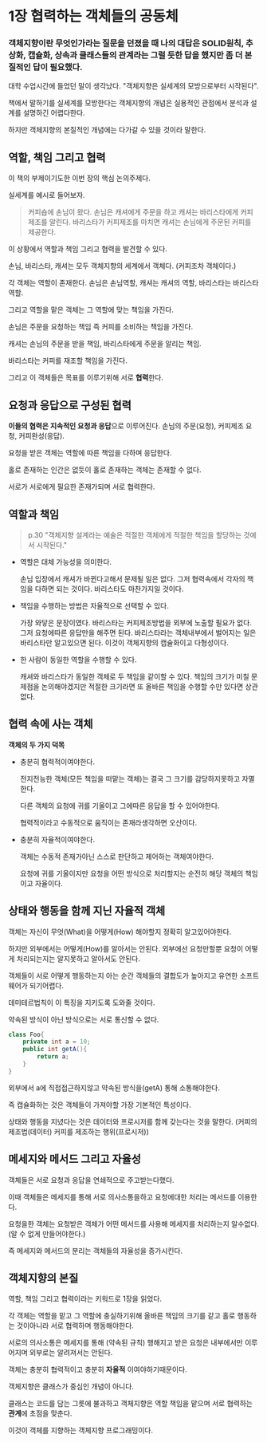 1장 협력하는 객체들의 공동체
=
### 객체지향이란 무엇인가라는 질문을 던졌을 때 나의 대답은 SOLID원칙, 추상화, 캡슐화, 상속과 클래스들의 관계라는 그럴 듯한 답을 했지만 좀 더 본질적인 답이 필요했다.

대학 수업시간에 들었던 말이 생각났다. "객체지향은 실세계의 모방으로부터 시작된다".

책에서 말하기를 실세계를 모방한다는 객체지향의 개념은 실용적인 관점에서 분석과 설계를 설명하긴 어렵다한다.

하지만 객체지향의 본질적인 개념에는 다가갈 수 있을 것이라 말한다.

## 역할, 책임 그리고 협력

이 책의 부제이기도한 이번 장의 핵심 논의주제다.

실세계를 예시로 들어보자.

>커피숍에 손님이 왔다. 손님은 캐셔에게 주문을 하고 캐셔는 바리스타에게 커피제조를 알린다.
바리스타가 커피제조를 마치면 캐셔는 손님에게 주문된 커피를 제공한다.

이 상황에서 역할과 책임 그리고 협력을 발견할 수 있다.

손님, 바리스타, 캐셔는 모두 객체지향의 세계에서 객체다. (커피조차 객체이다.)

각 객체는 역할이 존재한다. 손님은 손님역할, 캐셔는 캐셔의 역할, 바리스타는 바리스타역할.

그리고 역할을 맡은 객체는 그 역할에 맞는 책임을 가진다.

손님은 주문을 요청하는 책임 즉 커피를 소비하는 책임을 가진다.

캐셔는 손님의 주문을 받을 책임, 바리스타에게 주문을 알리는 책임.

바리스타는 커피를 재조할 책임을 가진다.

그리고 이 객체들은 목표를 이루기위해 서로 **협력**한다.

## 요청과 응답으로 구성된 협력

**이들의 협력은 지속적인 요청과 응답**으로 이루어진다. 손님의 주문(요청), 커피제조 요청, 커피완성(응답).

요청을 받은 객체는 역할에 따른 책임을 다하며 응답한다.

홀로 존재하는 인간은 없듯이 홀로 존재하는 객체는 존재할 수 없다.

서로가 서로에게 필요한 존재가되며 서로 협력한다.

## 역할과 책임

> p.30 "객체지향 설계라는 예술은 적절한 객체에게 적절한 책임을 할당하는 것에서 시작된다."

- 역할은 대체 가능성을 의미한다.

    손님 입장에서 캐셔가 바뀐다고해서 문제될 일은 없다. 그저 협력속에서 각자의 책임을 다하면 되는 것이다. 바리스타도 마찬가지일 것이다.

- 책임을 수행하는 방법은 자율적으로 선택할 수 있다.

    가장 와닿은 문장이였다. 바리스타는 커피제조방법을 외부에 노출할 필요가 없다. 그저 요청에따른 응답만을 해주면 된다. 바리스타라는 객체내부에서 벌어지는 일은 바리스타만 알고있으면 된다. 이것이 객체지향의 캡슐화이고 다형성이다.

- 한 사람이 동일한 역할을 수행할 수 있다.

    캐셔와 바리스타가 동일한 객체로 두 책임을 같이할 수 있다. 책임의 크기가 미칠 문제점을 논의해야겠지만 적절한 크기라면 또 올바른 책임을 수행할 수만 있다면 상관없다.

## 협력 속에 사는 객체

**객체의 두 가지 덕목**

- 충분히 협력적이여야한다.

    전지전능한 객체(모든 책임을 떠맡는 객체)는 결국 그 크기를 감당하지못하고 자멸한다.

    다른 객체의 요청에 귀를 기울이고 그에따른 응답을 할 수 있어야한다.

    협력적이라고 수동적으로 움직이는 존재라생각하면 오산이다.

- 충분히 자율적이여야한다.

    객체는 수동적 존재가아닌 스스로 판단하고 제어하는 객체여야한다.

    요청에 귀를 기울이지만 요청을 어떤 방식으로 처리할지는 순전히 해당 객체의 책임이고 자율이다.

## 상태와 행동을 함께 지닌 자율적 객체

객체는 자신이 무엇(What)을 어떻게(How) 해야할지 정확히 알고있어야한다.

하지만 외부에서는 어떻게(How)를 알아서는 안된다. 외부에선 요청만할뿐 요청이 어떻게 처리되는지는 알지못하고 알아서도 안된다.

객체들이 서로 어떻게 행동하는지 아는 순간 객체들의 결합도가 높아지고 유연한 소프트웨어가 되기어렵다.

데미테르법칙이 이 특징을 지키도록 도와줄 것이다.

약속된 방식이 아닌 방식으로는 서로 통신할 수 없다.

```java
class Foo{
    private int a = 10;
    public int getA(){
        return a;
    }
}
```

외부에서 a에 직접접근하지않고 약속된 방식을(getA) 통해 소통해야한다.

즉 캡슐화하는 것은 객체들이 가져야할 가장 기본적인 특성이다.

상태와 행동을 지녔다는 것은 데이터와 프로시저를 함께 갖는다는 것을 말한다. (커피의 제조법(데이터) 커피를 제조하는 행위(프로시저))

## 메세지와 메서드 그리고 자율성

객체들은 서로 요청과 응답을 연쇄적으로 주고받는다했다.

이때 객체들은 메세지를 통해 서로 의사소통을하고 요청에대한 처리는 메서드를 이용한다.

요청을한 객체는 요청받은 객체가 어떤 메서드를 사용해 메세지를 처리하는지 알수없다. (알 수 없게 만들어야한다.)

즉 메세지와 메서드의 분리는 객체들의 자율성을 증가시킨다.

## 객체지향의 본질

역할, 책임 그리고 협력이라는 키워드로 1장을 읽었다.

각 객체는 역할을 맡고 그 역할에 충실하기위해 올바른 책임의 크기를 같고 홀로 행동하는 것이아니라 서로 협력하며 행동해야한다.

서로의 의사소통은 메세지를 통해 (약속된 규칙) 행해지고 받은 요청은 내부에서만 이루어지며 외부로는 알려져서는 안된다.

객체는 충분히 협력적이고 충분히 **자율적** 이여야하기때문이다.

객체지향은 클래스가 중심인 개념이 아니다.

클래스는 코드를 담는 그릇에 불과하고 객체지향은 역할 책임을 맡으며 서로 협력하는 **관계**에 초점을 맞춘다.

이것이 객체를 지향하는 객체지향 프로그래밍이다.


